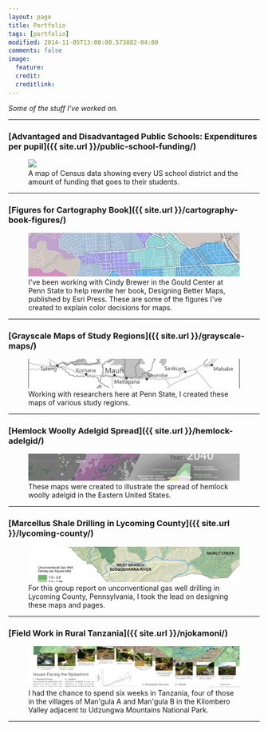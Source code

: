 ```yaml
---
layout: page
title: Portfolio
tags: [portfolio]
modified: 2014-11-05T13:00:00.573882-04:00
comments: false
image:
  feature: 
  credit: 
  creditlink: 
---
```


*Some of the stuff I've worked on.*

---

### [Advantaged and Disadvantaged Public Schools: Expenditures per pupil]({{ site.url }}/public-school-funding/)

<figure>
  <a href="/public-school-funding/"><img src="/images/"></a>
  <figcaption>A map of Census data showing every US school district and the amount of funding that goes to their students.</figcaption>
</figure>

---

### [Figures for Cartography Book]({{ site.url }}/cartography-book-figures/)

<figure>
	<a href="/cartography-book-figures/"><img src="/images/dbm2-book-figures/dbm2-wide.jpg"></a>
	<figcaption>I've been working with Cindy Brewer in the Gould Center at Penn State to help rewrite her book, Designing Better Maps, published by Esri Press. These are some of the figures I've created to explain color decisions for maps.</figcaption>
</figure>

---

### [Grayscale Maps of Study Regions]({{ site.url }}/grayscale-maps/)

<figure>
	<a href="/grayscale-maps/"><img src="/images/grayscale-maps/gray-scale-wide.png"></a>
	<figcaption>Working with researchers here at Penn State, I created these maps of various study regions.</figcaption>
</figure>

---

### [Hemlock Woolly Adelgid Spread]({{ site.url }}/hemlock-adelgid/)

<figure>
	<a href="/hemlock-adelgid/"><img src="/images/hemlock-adelgid-maps/hemlock-wide.png"></a>
	<figcaption>These maps were created to illustrate the spread of hemlock woolly adelgid in the Eastern United States.</figcaption>
</figure>

---

### [Marcellus Shale Drilling in Lycoming County]({{ site.url }}/lycoming-county/)

<figure>
	<a href="/lycoming-county/"><img src="/images/lycoming-county/lycoming-wide.png"></a>
	<figcaption>For this group report on unconventional gas well drilling in Lycoming County, Pennsylvania, I took the lead on designing these maps and pages.</figcaption>
</figure>

---

### [Field Work in Rural Tanzania]({{ site.url }}/njokamoni/)

<figure>
	<a href="/njokamoni/"><img src="/images/njokamoni/njokamoni-wide.png"></a>
	<figcaption>I had the chance to spend six weeks in Tanzania, four of those in the villages of Man'gula A and Man'gula B in the Kilombero Valley adjacent to Udzungwa Mountains National Park.</figcaption>
</figure>

---